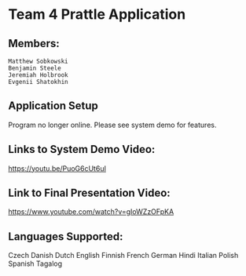 # Team 4 Prattle Application #

## Members: ##
	Matthew Sobkowski
	Benjamin Steele
	Jeremiah Holbrook
	Evgenii Shatokhin

## Application Setup ##
Program no longer online. Please see system demo for features.

## Links to System Demo Video: ##
https://youtu.be/PuoG6cUt6uI

## Link to Final Presentation Video: ##
https://www.youtube.com/watch?v=gIoWZzOFpKA

## Languages Supported: ##
Czech
Danish
Dutch
English
Finnish
French
German
Hindi
Italian
Polish
Spanish
Tagalog
